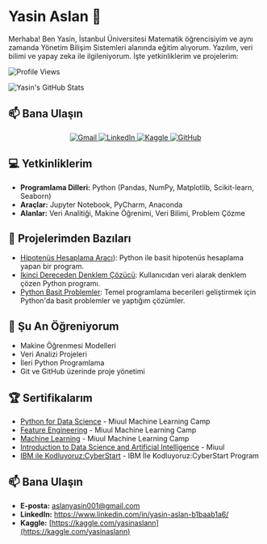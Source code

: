 # Yasin Aslan 🌟
Merhaba! Ben Yasin, İstanbul Üniversitesi Matematik öğrencisiyim ve aynı zamanda Yönetim Bilişim Sistemleri alanında eğitim alıyorum. Yazılım, veri bilimi ve yapay zeka ile ilgileniyorum. İşte yetkinliklerim ve projelerim:

![Profile Views](https://komarev.com/ghpvc/?username=Yasinaslann&color=blue)

![Yasin's GitHub Stats](https://github-readme-stats.vercel.app/api?username=Yasinaslann&show_icons=true&theme=radical)

## 📫 Bana Ulaşın  

<div align="center">

<a href="mailto:aslanyasin001@gmail.com">
  <img src="https://img.shields.io/badge/Gmail-D14836?style=for-the-badge&logo=gmail&logoColor=white" alt="Gmail">
</a>
<a href="https://linkedin.com/in/yasin-aslan">
  <img src="https://img.shields.io/badge/LinkedIn-0077B5?style=for-the-badge&logo=linkedin&logoColor=white" alt="LinkedIn">
</a>
<a href="https://kaggle.com/yasinaslann">
  <img src="https://img.shields.io/badge/Kaggle-20BEFF?style=for-the-badge&logo=kaggle&logoColor=white" alt="Kaggle">
</a>
<a href="https://github.com/Yasinaslann">
  <img src="https://img.shields.io/badge/GitHub-181717?style=for-the-badge&logo=github&logoColor=white" alt="GitHub">
</a>

</div>

## 💻 Yetkinliklerim
- **Programlama Dilleri:** Python (Pandas, NumPy, Matplotlib, Scikit-learn, Seaborn)
- **Araçlar:** Jupyter Notebook, PyCharm, Anaconda
- **Alanlar:** Veri Analitiği, Makine Öğrenimi, Veri Bilimi, Problem Çözme

## 📂 Projelerimden Bazıları
- [Hipotenüs Hesaplama Aracı](https://github.com/Yasinaslann/hipotenus_hesaplama)): Python ile basit hipotenüs hesaplama yapan bir program.
- [İkinci Dereceden Denklem Çözücü](https://github.com/Yasinaslann/Quadratic-Equation-Solver): Kullanıcıdan veri alarak denklem çözen Python programı.
- [Python Basit Problemler](https://github.com/Yasinaslann/python_basic_problems): Temel programlama becerileri geliştirmek için Python'da basit problemler ve yaptığım çözümler.

## 🌱 Şu An Öğreniyorum
- Makine Öğrenmesi Modelleri
- Veri Analizi Projeleri
- İleri Python Programlama
- Git ve GitHub üzerinde proje yönetimi

 ## 🏆 Sertifikalarım
- [Python for Data Science](#) - Miuul Machine Learning Camp
- [Feature Engineering](#) - Miuul Machine Learning Camp
- [Machine Learning](#) - Miuul Machine Learning Camp
- [Introduction to Data Science and Artificial Intelligence](#) - Miuul
- [IBM ile Kodluyoruz:CyberStart](#) - IBM İle Kodluyoruz:CyberStart Program


## 📫 Bana Ulaşın
- **E-posta:** aslanyasin001@gmail.com
- **LinkedIn:** https://www.linkedin.com/in/yasin-aslan-b1baab1a6/
- **Kaggle:** [https://kaggle.com/yasinaslann](https://kaggle.com/yasinaslann)

